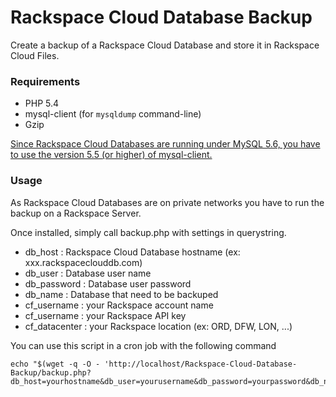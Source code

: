 # Rackspace Cloud Database Backup

Create a backup of a Rackspace Cloud Database and store it in Rackspace Cloud Files.

### Requirements

- PHP 5.4
- mysql-client (for `mysqldump` command-line)
- Gzip

[Since Rackspace Cloud Databases are running under MySQL 5.6, you have to use the version 5.5 (or higher) of mysql-client.](https://community.rackspace.com/products/f/25/t/4613)

### Usage

As Rackspace Cloud Databases are on private networks you have to run the backup on a Rackspace Server.

Once installed, simply call backup.php with settings in querystring.

- db_host : Rackspace Cloud Database hostname (ex: xxx.rackspaceclouddb.com)
- db_user : Database user name
- db_password : Database user password
- db_name : Database that need to be backuped
- cf_username : your Rackspace account name
- cf_username : your Rackspace API key
- cf_datacenter : your Rackspace location (ex: ORD, DFW, LON, ...)

You can use this script in a cron job with the following command

```shell
echo "$(wget -q -O - 'http://localhost/Rackspace-Cloud-Database-Backup/backup.php?db_host=yourhostname&db_user=yourusername&db_password=yourpassword&db_name=yourdatabase&cf_username=youraccountname&cf_apikey=yourapi&cf_datacenter=yourlocation')"
```
